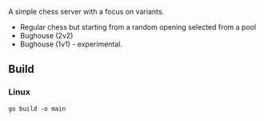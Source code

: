 A simple chess server with a focus on variants. 
* Regular chess but starting from a random opening selected from a pool
* Bughouse (2v2)
* Bughouse (1v1) - experimental.

## Build
### Linux
```
go build -o main
```
